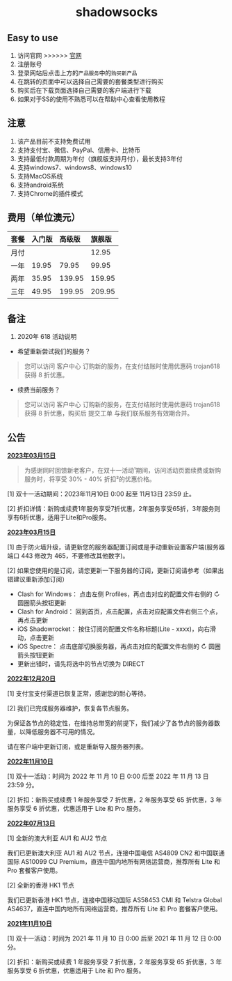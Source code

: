 ﻿<h1><p align="center">shadowsocks</p></h1>

## Easy to use
1. 访问官网 >>>>>> [官网](https://portal.shadowsocks.au/aff.php?aff=31126) 
2. 注册账号 
3. 登录网站后点击上方的`产品服务`中的`购买新产品`
4. 在跳转的页面中可以选择自己需要的套餐类型进行购买
5. 购买后在下载页面选择自己需要的客户端进行下载
6. 如果对于SS的使用不熟悉可以在帮助中心查看使用教程
## 注意
1. 该产品目前不支持免费试用
2. 支持支付宝、微信、PayPal、信用卡、比特币
3. 支持最低付款周期为年付（旗舰版支持月付），最长支持3年付
4. 支持windows7、windows8、windows10 
5. 支持MacOS系统 
6. 支持android系统 
7. 支持Chrome的插件模式

## 费用（单位澳元）

|套餐|入门版|高级版|旗舰版|
|:---|:---|:---|:---|
|月付|||12.95|
|一年|19.95|79.95|99.95|
|两年|35.95|139.95|159.95|
|三年|49.95|199.95|209.95|

## 备注
1. 2020年 618 活动说明
* 希望重新尝试我们的服务？

> 您可以访问 客户中心 订购新的服务，在支付结账时使用优惠码 trojan618 获得 8 折优惠。

* 续费当前服务？

> 您可以访问 客户中心 订购新的服务，在支付结账时使用优惠码 trojan618 获得 8 折优惠，购买后 提交工单 与我们联系服务有效期合并。

## 公告

**[2023年03月15日](https://portal.shadowsocks.au/aff.php?aff=31126)**
> 为感谢同时回馈新老客户，在双十一活动¹期间，访问活动页面续费或新购服务时，将享受 30% - 40% 折扣²的优惠价格。

[1] 双十一活动期间：2023年11月10日 0:00 起至 11月13日 23:59 止。

[2] 折扣详情：新购或续费1年服务享受7折优惠，2年服务享受65折，3年服务则享有6折优惠，适用于Lite和Pro服务。

**[2023年03月15日](https://portal.shadowsocks.au/aff.php?aff=31126)**

[1] 由于防火墙升级，请更新您的服务器配置订阅或是手动重新设置客户端(服务器端口 443 修改为 465，不要修改其他数字)。

[2] 如果您使用的是订阅，请您更新一下服务器的订阅，更新订阅请参考（如果出错建议重新添加订阅）

  * Clash for Windows： 点击左侧 Profiles，再点击对应的配置文件右侧的 ↻ 圆圈箭头按钮更新
  * Clash for Android： 回到首页，点击配置，点击对应配置文件右侧三个点，再点击更新
  * iOS Shadowrocket： 按住订阅的配置文件名称标题(Lite - xxxx)，向右滑动，点击更新
  * iOS Spectre： 点击底部切换服务器，再点击对应的配置文件右侧的 ↻ 圆圈箭头按钮更新
  * 更新出错时，请先将选中的节点切换为 DIRECT

**[2022年12月20日](https://portal.shadowsocks.au/aff.php?aff=31126)**

[1] 支付宝支付渠道已恢复正常，感谢您的耐心等待。

[2] 我们已完成服务器维护，恢复各节点服务。

为保证各节点的稳定性，在维持总带宽的前提下，我们减少了各节点的服务器数量，以降低服务器不可用的情况。

请在客户端中更新订阅，或是重新导入服务器列表。

**[2022年11月10日](https://portal.shadowsocks.au/aff.php?aff=31126)**

[1] 双十一活动：时间为 2022 年 11 月 10 日 0:00 后至 2022 年 11 月 13 日 23:59 分。

[2] 折扣：新购买或续费 1 年服务享受 7 折优惠，2 年服务享受 65 折优惠，3 年服务享受 6 折优惠，优惠适用于 Lite 和 Pro 服务。

**[2022年07月13日](https://portal.shadowsocks.au/aff.php?aff=31126)**

[1] 全新的澳大利亚 AU1 和 AU2 节点

我们已更新澳大利亚 AU1 和 AU2 节点，连接中国电信 AS4809 CN2 和中国联通国际 AS10099 CU Premium，直连中国内地所有网络运营商，推荐所有 Lite 和 Pro 套餐客户使用。

[2] 全新的香港 HK1 节点

我们已更新香港 HK1 节点，连接中国移动国际 AS58453 CMI 和 Telstra Global AS4637，直连中国内地所有网络运营商，推荐所有 Lite 和 Pro 套餐客户使用。

**[2021年11月10日](https://portal.shadowsocks.au/aff.php?aff=31126)**

[1] 双十一活动：时间为 2021 年 11 月 10 日 0:00 后至 2021 年 11 月 12 日 0:00 分。

[2] 折扣：新购买或续费 1 年服务享受 7 折优惠，2 年服务享受 65 折优惠，3 年服务享受 6 折优惠，优惠适用于 Lite 和 Pro 服务。


